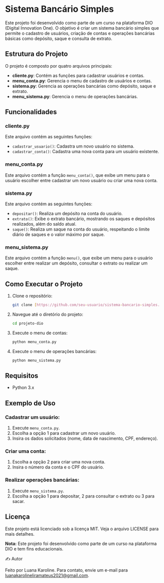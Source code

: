 # Sistema Bancário Simples

Este projeto foi desenvolvido como parte de um curso na plataforma DIO (Digital Innovation One). O objetivo é criar um sistema bancário simples que permite o cadastro de usuários, criação de contas e operações bancárias básicas como depósito, saque e consulta de extrato.

## Estrutura do Projeto
O projeto é composto por quatro arquivos principais:

- **cliente.py**: Contém as funções para cadastrar usuários e contas.
- **menu_conta.py**: Gerencia o menu de cadastro de usuários e contas.
- **sistema.py**: Gerencia as operações bancárias como depósito, saque e extrato.
- **menu_sistema.py**: Gerencia o menu de operações bancárias.

## Funcionalidades

### cliente.py
Este arquivo contém as seguintes funções:

- `cadastrar_usuario()`: Cadastra um novo usuário no sistema.
- `cadastrar_conta()`: Cadastra uma nova conta para um usuário existente.

### menu_conta.py
Este arquivo contém a função `menu_conta()`, que exibe um menu para o usuário escolher entre cadastrar um novo usuário ou criar uma nova conta.

### sistema.py
Este arquivo contém as seguintes funções:

- `depositar()`: Realiza um depósito na conta do usuário.
- `extrato()`: Exibe o extrato bancário, mostrando os saques e depósitos realizados, além do saldo atual.
- `saque()`: Realiza um saque na conta do usuário, respeitando o limite diário de saques e o valor máximo por saque.

### menu_sistema.py
Este arquivo contém a função `menu()`, que exibe um menu para o usuário escolher entre realizar um depósito, consultar o extrato ou realizar um saque.

## Como Executar o Projeto

1. Clone o repositório:
   ```bash
   git clone [https://github.com/seu-usuario/sistema-bancario-simples.git](https://github.com/Luamateus2/Projeto-Dio.git)
   ```
2. Navegue até o diretório do projeto:
   ```bash
   cd projeto-dio
   ```
3. Execute o menu de contas:
   ```bash
   python menu_conta.py
   ```
4. Execute o menu de operações bancárias:
   ```bash
   python menu_sistema.py
   ```

## Requisitos
- Python 3.x

## Exemplo de Uso

### Cadastrar um usuário:
1. Execute `menu_conta.py`.
2. Escolha a opção 1 para cadastrar um novo usuário.
3. Insira os dados solicitados (nome, data de nascimento, CPF, endereço).

### Criar uma conta:
1. Escolha a opção 2 para criar uma nova conta.
2. Insira o número da conta e o CPF do usuário.

### Realizar operações bancárias:
1. Execute `menu_sistema.py`.
2. Escolha a opção 1 para depositar, 2 para consultar o extrato ou 3 para sacar.


## Licença
Este projeto está licenciado sob a licença MIT. Veja o arquivo LICENSE para mais detalhes.

**Nota:** Este projeto foi desenvolvido como parte de um curso na plataforma DIO e tem fins educacionais.

✍️ Autor

Feito por Luana Karoline. Para contato, envie um e-mail para luanakarolineliramateus2021@gmail.com.
